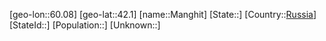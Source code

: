 ﻿---
location: [42.1,60.08]
type: City
tags:
- geo/City


SpocWebEntityId: 32252
isDeleted: false
confidential: public

---
[geo-lon::60.08]
[geo-lat::42.1]
[name::Manghit]
[State::]
[Country::[Russia](geo/Continent/Europe/Russia.md)]
[StateId::]
[Population::]
[Unknown::]

